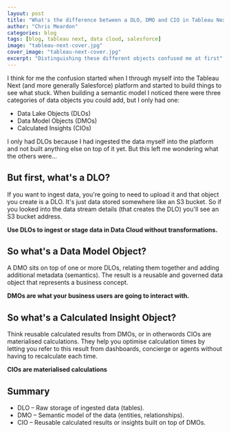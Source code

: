 ```yaml
---
layout: post
title: "What's the difference between a DLO, DMO and CIO in Tableau Next/ Data Cloud"
author: "Chris Meardon"
categories: blog
tags: [blog, tableau next, data cloud, salesforce]
image: "tableau-next-cover.jpg"
cover_image: "tableau-next-cover.jpg"
excerpt: "Distinguishing these different objects confused me at first"
---
```


I think for me the confusion started when I through myself into the Tableau Next (and more generally Salesforce) platform and started to build things to see what stuck. When building a semantic model I noticed there were three categories of data objects you could add, but I only had one:

- Data Lake Objects (DLOs)
- Data Model Objects (DMOs)
- Calculated Insights (CIOs)

I only had DLOs because I had ingested the data myself into the platform and not built anything else on top of it yet. But this left me wondering what the others were...

## But first, what's a DLO?

If you want to ingest data, you're going to need to upload it and that object you create is a DLO. It's just data stored somewhere like an S3 bucket. So if you looked into the data stream details (that creates the DLO) you'll see an S3 bucket address.

**Use DLOs to ingest or stage data in Data Cloud without transformations.**

## So what's a Data Model Object?

A DMO sits on top of one or more DLOs, relating them together and adding additional metadata (semantics). The result is a reusable and governed data object that represents a business concept.

**DMOs are what your business users are going to interact with.**

## So what's a Calculated Insight Object?

Think reusable calculated results from DMOs, or in otherwords CIOs are materialised calculations. They help you optimise calculation times by letting you refer to this result from dashboards, concierge or agents without having to recalculate each time.

**CIOs are materialised calculations**

## Summary

- DLO – Raw storage of ingested data (tables).
- DMO – Semantic model of the data (entities, relationships).
- CIO – Reusable calculated results or insights built on top of DMOs.
